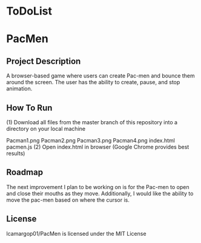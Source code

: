 # ToDoList
# PacMen
## Project Description
A browser-based game where users can create Pac-men and bounce them around the screen. The user has the ability to create, pause, and stop animation.

## How To Run
(1) Download all files from the master branch of this repository into a directory on your local machine

Pacman1.png
Pacman2.png
Pacman3.png
Pacman4.png
index.html
pacmen.js
(2) Open index.html in browser (Google Chrome provides best results)

## Roadmap
The next improvement I plan to be working on is for the Pac-men to open and close their mouths as they move. Additionally, I would like the ability to move the pac-men based on where the cursor is.

## License
lcamargop01/PacMen is licensed under the MIT License
